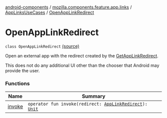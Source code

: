 [android-components](../../../index.md) / [mozilla.components.feature.app.links](../../index.md) / [AppLinksUseCases](../index.md) / [OpenAppLinkRedirect](./index.md)

# OpenAppLinkRedirect

`class OpenAppLinkRedirect` [(source)](https://github.com/mozilla-mobile/android-components/blob/master/components/feature/app-links/src/main/java/mozilla/components/feature/app/links/AppLinksUseCases.kt#L151)

Open an external app with the redirect created by the [GetAppLinkRedirect](../-get-app-link-redirect/index.md).

This does not do any additional UI other than the chooser that Android may provide the user.

### Functions

| Name | Summary |
|---|---|
| [invoke](invoke.md) | `operator fun invoke(redirect: `[`AppLinkRedirect`](../../-app-link-redirect/index.md)`): `[`Unit`](https://kotlinlang.org/api/latest/jvm/stdlib/kotlin/-unit/index.html) |
